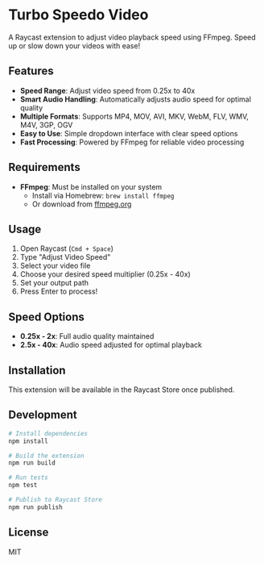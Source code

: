 # Turbo Speedo Video

A Raycast extension to adjust video playback speed using FFmpeg. Speed up or slow down your videos with ease!

## Features

- **Speed Range**: Adjust video speed from 0.25x to 40x
- **Smart Audio Handling**: Automatically adjusts audio speed for optimal quality
- **Multiple Formats**: Supports MP4, MOV, AVI, MKV, WebM, FLV, WMV, M4V, 3GP, OGV
- **Easy to Use**: Simple dropdown interface with clear speed options
- **Fast Processing**: Powered by FFmpeg for reliable video processing

## Requirements

- **FFmpeg**: Must be installed on your system
  - Install via Homebrew: `brew install ffmpeg`
  - Or download from [ffmpeg.org](https://ffmpeg.org/download.html)

## Usage

1. Open Raycast (`Cmd + Space`)
2. Type "Adjust Video Speed"
3. Select your video file
4. Choose your desired speed multiplier (0.25x - 40x)
5. Set your output path
6. Press Enter to process!

## Speed Options

- **0.25x - 2x**: Full audio quality maintained
- **2.5x - 40x**: Audio speed adjusted for optimal playback

## Installation

This extension will be available in the Raycast Store once published.

## Development

```bash
# Install dependencies
npm install

# Build the extension
npm run build

# Run tests
npm test

# Publish to Raycast Store
npm run publish
```

## License

MIT